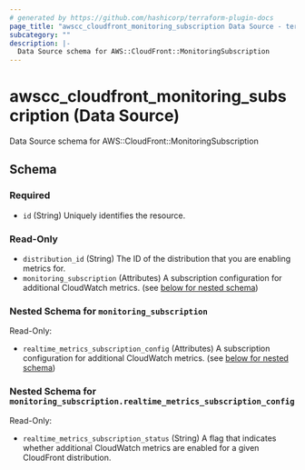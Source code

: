 ```yaml
---
# generated by https://github.com/hashicorp/terraform-plugin-docs
page_title: "awscc_cloudfront_monitoring_subscription Data Source - terraform-provider-awscc"
subcategory: ""
description: |-
  Data Source schema for AWS::CloudFront::MonitoringSubscription
---
```


# awscc_cloudfront_monitoring_subscription (Data Source)

Data Source schema for AWS::CloudFront::MonitoringSubscription



<!-- schema generated by tfplugindocs -->
## Schema

### Required

- `id` (String) Uniquely identifies the resource.

### Read-Only

- `distribution_id` (String) The ID of the distribution that you are enabling metrics for.
- `monitoring_subscription` (Attributes) A subscription configuration for additional CloudWatch metrics. (see [below for nested schema](#nestedatt--monitoring_subscription))

<a id="nestedatt--monitoring_subscription"></a>
### Nested Schema for `monitoring_subscription`

Read-Only:

- `realtime_metrics_subscription_config` (Attributes) A subscription configuration for additional CloudWatch metrics. (see [below for nested schema](#nestedatt--monitoring_subscription--realtime_metrics_subscription_config))

<a id="nestedatt--monitoring_subscription--realtime_metrics_subscription_config"></a>
### Nested Schema for `monitoring_subscription.realtime_metrics_subscription_config`

Read-Only:

- `realtime_metrics_subscription_status` (String) A flag that indicates whether additional CloudWatch metrics are enabled for a given CloudFront distribution.
